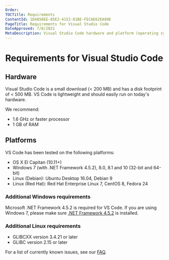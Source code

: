 ```yaml
---
Order:
TOCTitle: Requirements
ContentId: 1D4850EE-85E2-4152-81BE-FECAE62EA99E
PageTitle: Requirements for Visual Studio Code
DateApproved: 7/8/2021
MetaDescription: Visual Studio Code hardware and platform (operating system) requirements.
---
```

# Requirements for Visual Studio Code

## Hardware

Visual Studio Code is a small download (< 200 MB) and has a disk footprint of < 500 MB. VS Code is lightweight and should easily run on today's hardware.

We recommend:

* 1.6 GHz or faster processor
* 1 GB of RAM

## Platforms

VS Code has been tested on the following platforms:

* OS X El Capitan (10.11+)
* Windows 7 (with .NET Framework 4.5.2), 8.0, 8.1 and 10 (32-bit and 64-bit)
* Linux (Debian): Ubuntu Desktop 16.04, Debian 9
* Linux (Red Hat): Red Hat Enterprise Linux 7, CentOS 8, Fedora 24

### Additional Windows requirements

Microsoft .NET Framework 4.5.2 is required for VS Code.  If you are using Windows 7, please make sure [.NET Framework 4.5.2](https://www.microsoft.com/download/details.aspx?id=42643) is installed.

### Additional Linux requirements

* GLIBCXX version 3.4.21 or later
* GLIBC version 2.15 or later

For a list of currently known issues, see our [FAQ](faq).

